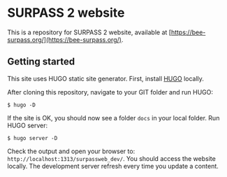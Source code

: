 # SURPASS 2 website
This is a repository for SURPASS 2 website, available at [https://bee-surpass.org/](https://bee-surpass.org/).

## Getting started

This site uses HUGO static site generator. First, install [HUGO](https://gohugo.io/getting-started/installing) locally.

After cloning this repository, navigate to your GIT folder and run HUGO:

`$ hugo -D`

If the site is OK, you should now see a folder `docs` in your local folder. Run HUGO server:

`$ hugo server -D`

Check the output and open your browser to: `http://localhost:1313/surpassweb_dev/`. You should access the website locally. The development server refresh every time you update a content.
